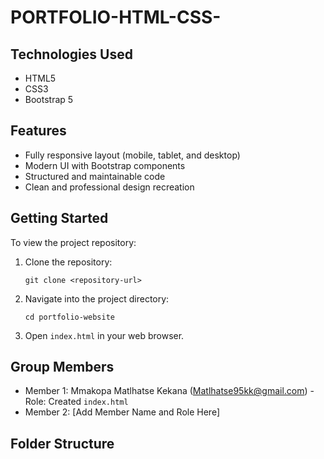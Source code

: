 # PORTFOLIO-HTML-CSS-
## Technologies Used
 - HTML5
 - CSS3
 - Bootstrap 5

## Features
  - Fully responsive layout (mobile, tablet, and desktop)
  - Modern UI with Bootstrap components
  - Structured and maintainable code
  - Clean and professional design recreation

## Getting Started
To view the project repository:
 1. Clone the repository:
    ```
    git clone <repository-url>
    ```

 2. Navigate into the project directory:
    ```
    cd portfolio-website
    ```

 3. Open `index.html` in your web browser.

## Group Members

- Member 1: Mmakopa Matlhatse Kekana (Matlhatse95kk@gmail.com) - Role: Created `index.html`
- Member 2: [Add Member Name and Role Here]

## Folder Structure
